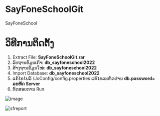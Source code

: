 # SayFoneSchoolGit
SayFoneSchool
# ວິທີການຕິດຕັ້ງ
1. Extract File: **SayFoneSchoolGit.rar**
2. ລົບຖານຂໍ້ມູນເກົ່າ: **db_sayfoneschool2022**
3. ສ້າງຖານຂໍ້ມູນໃໝ່: **db_sayfoneschool2022**
4. Import Database: **db_sayfoneschool2022**
5. ແກ້ໄຂໄຟລ໌ /JoConfig/config.properties ແກ້ໄຂລະຫັດຜ່ານ **db.password= ລະຫັດ Server**
6. ທົດສອບການ Run

![image](https://user-images.githubusercontent.com/85366173/226578255-4cf60512-92a5-45e8-9dd8-e214c105a0af.png)

![sfreport](https://user-images.githubusercontent.com/85366173/230783325-05d60205-dc09-40d8-ae61-3501f4b9f4d5.gif)
